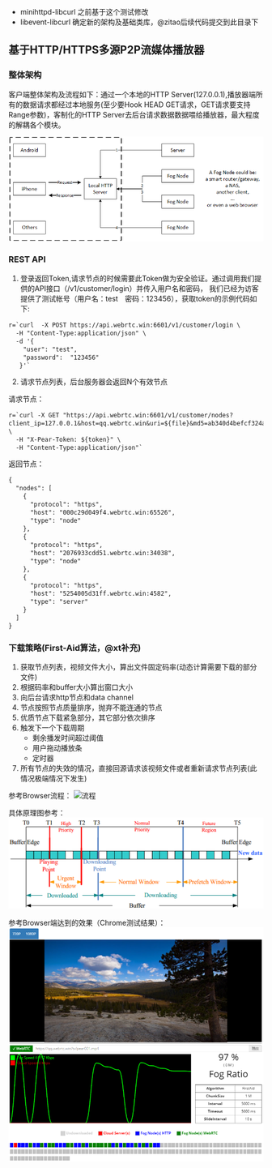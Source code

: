 * minihttpd-libcurl 之前基于这个测试修改
* libevent-libcurl  确定新的架构及基础类库，@zitao后续代码提交到此目录下


## 基于HTTP/HTTPS多源P2P流媒体播放器


### 整体架构

客户端整体架构及流程如下：通过一个本地的HTTP Server(127.0.0.1),播放器端所有的数据请求都经过本地服务(至少要Hook HEAD GET请求，GET请求要支持Range参数)，客制化的HTTP Server去后台请求数据数据喂给播放器，最大程度的解耦各个模块。

![client architecture](fig/client_architecture.png)



### REST API

1. 登录返回Token,请求节点的时候需要此Token做为安全验证。通过调用我们提供的API接口（/v1/customer/login）并传入用户名和密码， 我们已经为访客提供了测试帐号（用户名：test　密码：123456），获取token的示例代码如下:

```
r=`curl  -X POST https://api.webrtc.win:6601/v1/customer/login \
  -H "Content-Type:application/json" \
  -d '{
    "user": "test",
    "password":  "123456"
   }'`
```

2. 请求节点列表，后台服务器会返回N个有效节点

请求节点：

```
r=`curl -X GET "https://api.webrtc.win:6601/v1/customer/nodes?client_ip=127.0.0.1&host=qq.webrtc.win&uri=${file}&md5=ab340d4befcf324a0a1466c166c10d1d" \
  -H "X-Pear-Token: ${token}" \
  -H "Content-Type:application/json"`
```

返回节点：

```
{
  "nodes": [
    {
      "protocol": "https",
      "host": "000c29d049f4.webrtc.win:65526",
      "type": "node"
    },
    {
      "protocol": "https",
      "host": "2076933cdd51.webrtc.win:34038",
      "type": "node"
    },
    {
      "protocol": "https",
      "host": "5254005d31ff.webrtc.win:4582",
      "type": "server"
    }
  ]
}
```

### 下载策略(First-Aid算法，@xt补充)

1. 获取节点列表，视频文件大小，算出文件固定码率(动态计算需要下载的部分文件)
2. 根据码率和buffer大小算出窗口大小
3. 向后台请求http节点和data channel
4. 节点按照节点质量排序，抛弃不能连通的节点
5. 优质节点下载紧急部分，其它部分依次排序
6. 触发下一个下载周期
   * 剩余播发时间超过阈值
   * 用户拖动播放条
   * 定时器
7. 所有节点的失效的情况，直接回源请求该视频文件或者重新请求节点列表(此情况极端情况下发生)


参考Browser流程：
![流程](fig/http://git.oschina.net/FogVDN/general-doc/blob/master/%E7%B3%BB%E7%BB%9F%E6%9E%B6%E6%9E%84%E5%92%8CVisio%E5%8E%9F%E5%9B%BE/PearPlayer%E6%9E%B6%E6%9E%84%E5%8F%8A%E6%B5%81%E7%A8%8B.png)


具体原理图参考：
![First-Aid](fig/firstaid.png)

参考Browser端达到的效果（Chrome测试结果）：
![First-Aid](fig/pearplayer.png)
